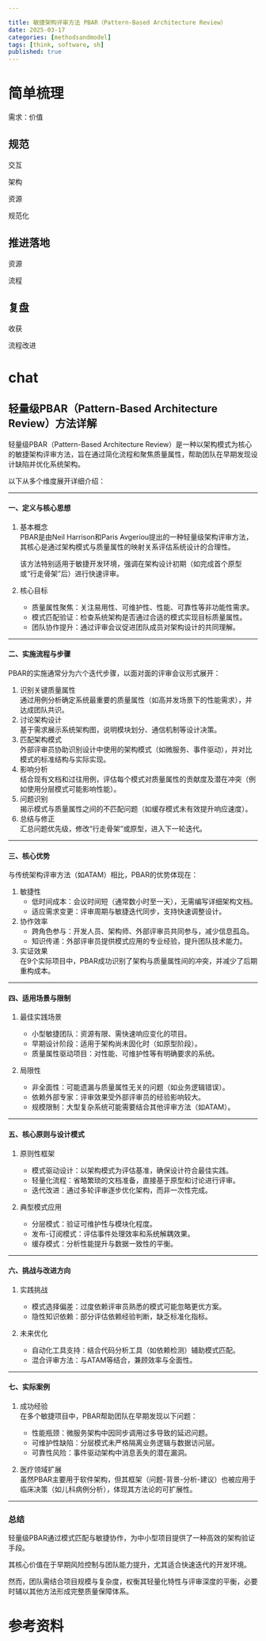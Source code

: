 ```yaml
---

title: 敏捷架构评审方法 PBAR（Pattern-Based Architecture Review）
date: 2025-03-17
categories: [methodsandmodel]
tags: [think, software, sh]
published: true
---
```



# 简单梳理

需求：价值

## 规范

交互

架构

资源

规范化

## 推进落地

资源

流程

## 复盘

收获

流程改进



# chat

## 轻量级PBAR（Pattern-Based Architecture Review）方法详解

轻量级PBAR（Pattern-Based Architecture Review）是一种以架构模式为核心的敏捷架构评审方法，旨在通过简化流程和聚焦质量属性，帮助团队在早期发现设计缺陷并优化系统架构。

以下从多个维度展开详细介绍：

---

#### 一、定义与核心思想
1. 基本概念  
   PBAR是由Neil Harrison和Paris Avgeriou提出的一种轻量级架构评审方法，其核心是通过架构模式与质量属性的映射关系评估系统设计的合理性。
   
   该方法特别适用于敏捷开发环境，强调在架构设计初期（如完成首个原型或“行走骨架”后）进行快速评审。

2. 核心目标  
   - 质量属性聚焦：关注易用性、可维护性、性能、可靠性等非功能性需求。  
   - 模式匹配验证：检查系统架构是否通过合适的模式实现目标质量属性。  
   - 团队协作提升：通过评审会议促进团队成员对架构设计的共同理解。

---

#### 二、实施流程与步骤
PBAR的实施通常分为六个迭代步骤，以面对面的评审会议形式展开：
1. 识别关键质量属性  
   通过用例分析确定系统最重要的质量属性（如高并发场景下的性能需求），并达成团队共识。
2. 讨论架构设计  
   基于需求展示系统架构图，说明模块划分、通信机制等设计决策。
3. 匹配架构模式  
   外部评审员协助识别设计中使用的架构模式（如微服务、事件驱动），并对比模式的标准结构与实际实现。
4. 影响分析  
   结合现有文档和过往用例，评估每个模式对质量属性的贡献度及潜在冲突（例如使用分层模式可能影响性能）。
5. 问题识别  
   揭示模式与质量属性之间的不匹配问题（如缓存模式未有效提升响应速度）。
6. 总结与修正  
   汇总问题优先级，修改“行走骨架”或原型，进入下一轮迭代。

---

#### 三、核心优势
与传统架构评审方法（如ATAM）相比，PBAR的优势体现在：
1. 敏捷性  
   - 低时间成本：会议时间短（通常数小时至一天），无需编写详细架构文档。  
   - 适应需求变更：评审周期与敏捷迭代同步，支持快速调整设计。
2. 协作效率  
   - 跨角色参与：开发人员、架构师、外部评审员共同参与，减少信息孤岛。  
   - 知识传递：外部评审员提供模式应用的专业经验，提升团队技术能力。
3. 实证效果  
   在9个实际项目中，PBAR成功识别了架构与质量属性间的冲突，并减少了后期重构成本。

---

#### 四、适用场景与限制
1. 最佳实践场景  
   - 小型敏捷团队：资源有限、需快速响应变化的项目。  
   - 早期设计阶段：适用于架构尚未固化时（如原型阶段）。  
   - 质量属性驱动项目：对性能、可维护性等有明确要求的系统。

2. 局限性  
   - 非全面性：可能遗漏与质量属性无关的问题（如业务逻辑错误）。  
   - 依赖外部专家：评审效果受外部评审员的经验影响较大。  
   - 规模限制：大型复杂系统可能需要结合其他评审方法（如ATAM）。

---

#### 五、核心原则与设计模式
1. 原则性框架  
   - 模式驱动设计：以架构模式为评估基准，确保设计符合最佳实践。  
   - 轻量化流程：省略繁琐的文档准备，直接基于原型和讨论进行评审。  
   - 迭代改进：通过多轮评审逐步优化架构，而非一次性完成。

2. 典型模式应用  
   - 分层模式：验证可维护性与模块化程度。  
   - 发布-订阅模式：评估事件处理效率和系统解耦效果。  
   - 缓存模式：分析性能提升与数据一致性的平衡。

---

#### 六、挑战与改进方向
1. 实践挑战  
   - 模式选择偏差：过度依赖评审员熟悉的模式可能忽略更优方案。  
   - 隐性知识依赖：部分评估依赖经验判断，缺乏标准化指标。

2. 未来优化  
   - 自动化工具支持：结合代码分析工具（如依赖检测）辅助模式匹配。  
   - 混合评审方法：与ATAM等结合，兼顾效率与全面性。

---

#### 七、实际案例
1. 成功经验  
   在多个敏捷项目中，PBAR帮助团队在早期发现以下问题：  
   - 性能瓶颈：微服务架构中因同步调用过多导致的延迟问题。  
   - 可维护性缺陷：分层模式未严格隔离业务逻辑与数据访问层。  
   - 可靠性风险：事件驱动架构中消息丢失的潜在漏洞。

2. 医疗领域扩展  
   虽然PBAR主要用于软件架构，但其框架（问题-背景-分析-建议）也被应用于临床决策（如儿科病例分析），体现其方法论的可扩展性。

---

### 总结

轻量级PBAR通过模式匹配与敏捷协作，为中小型项目提供了一种高效的架构验证手段。

其核心价值在于早期风险控制与团队能力提升，尤其适合快速迭代的开发环境。

然而，团队需结合项目规模与复杂度，权衡其轻量化特性与评审深度的平衡，必要时辅以其他方法形成完整质量保障体系。

# 参考资料



